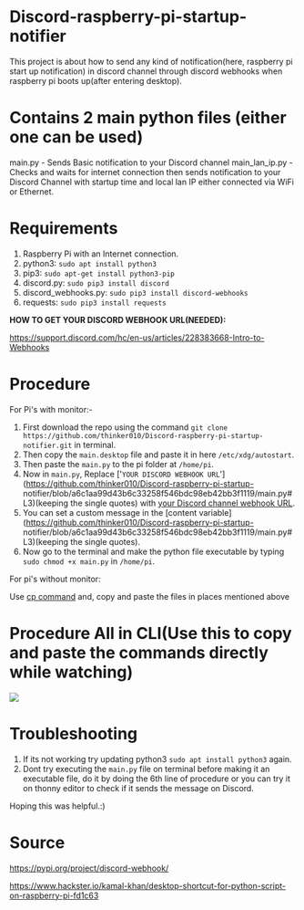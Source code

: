# Discord-raspberry-pi-startup-notifier
This project is about how to send any kind of notification(here, raspberry pi start up notification) in discord channel through discord webhooks when raspberry pi boots up(after entering desktop).

# Contains 2 main python files (either one can be used)
main.py - Sends Basic notification to your Discord channel
main_lan_ip.py - Checks and waits for internet connection then sends notification to your Discord Channel with startup time and local lan IP either connected via WiFi or Ethernet.


# Requirements
1. Raspberry Pi with an Internet connection.
2. python3: `sudo apt install python3`
3. pip3: `sudo apt-get install python3-pip`
4. discord.py: `sudo pip3 install discord`
5. discord_webhooks.py: `sudo pip3 install discord-webhooks`
6. requests: `sudo pip3 install requests`

**HOW TO GET YOUR DISCORD WEBHOOK URL(NEEDED):**

https://support.discord.com/hc/en-us/articles/228383668-Intro-to-Webhooks


# Procedure

For Pi's with monitor:-

  1. First download the repo using the command `git clone https://github.com/thinker010/Discord-raspberry-pi-startup-notifier.git` in terminal.
  2. Then copy the `main.desktop` file and paste it in here `/etc/xdg/autostart`.
  3. Then paste the `main.py` to the pi folder at `/home/pi`.
  4. Now in `main.py`, Replace ['`YOUR DISCORD WEBHOOK URL`'](https://github.com/thinker010/Discord-raspberry-pi-startup-               notifier/blob/a6c1aa99d43b6c33258f546bdc98eb42bb3f1119/main.py#L3)(keeping the single quotes) with [your Discord channel webhook URL](https://support.discord.com/hc/en-us/articles/228383668-Intro-to-Webhooks). 
  5. You can set a custom message in the [content variable](https://github.com/thinker010/Discord-raspberry-pi-startup- notifier/blob/a6c1aa99d43b6c33258f546bdc98eb42bb3f1119/main.py#L3)(keeping the single quotes).
  6. Now go to the terminal and make the python file executable by typing `sudo chmod +x main.py` in `/home/pi`.
  
  For pi's without monitor:
  
  Use [cp command](https://www.raspberrypi.org/documentation/linux/usage/commands.md) and, copy and paste the files in places mentioned above


# Procedure All in CLI(Use this to copy and paste the commands directly while watching)
<a href="https://asciinema.org/a/GE5SdBMJIRsjL4dGEH23v6Vb8" target="_blank"><img src="https://asciinema.org/a/GE5SdBMJIRsjL4dGEH23v6Vb8.svg" /></a>

# Troubleshooting
1. If its not working try updating python3 `sudo apt install python3` again.
2. Dont try executing the `main.py` file on terminal before making it an executable file, do it by doing the 6th line of procedure or you can try it on thonny editor to check if it sends the message on Discord.


Hoping this was helpful.:)


# Source

https://pypi.org/project/discord-webhook/

https://www.hackster.io/kamal-khan/desktop-shortcut-for-python-script-on-raspberry-pi-fd1c63
